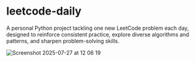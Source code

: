 # leetcode-daily

A personal Python project tackling one new LeetCode problem each day, designed to reinforce consistent practice, explore diverse algorithms and patterns, and sharpen problem-solving skills.

![Screenshot 2025-07-27 at 12 06 19](https://github.com/user-attachments/assets/4deb3ae5-be4b-40b2-a674-2cbdfc0629d7)
